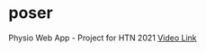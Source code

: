 # poser
Physio Web App - Project for HTN 2021
[Video Link](https://drive.google.com/file/d/14ZOlxUP_IMp12wAqaVQmPg96Fl011XhB/view?usp=sharing)
